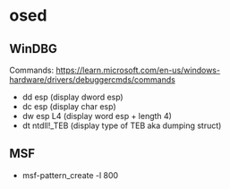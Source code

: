 # osed

## WinDBG

Commands: https://learn.microsoft.com/en-us/windows-hardware/drivers/debuggercmds/commands

* dd esp (display dword esp)
* dc esp (display char esp)
* dw esp L4 (display word esp + length 4)
* dt ntdll!_TEB (display type of TEB aka dumping struct)

## MSF
* msf-pattern_create -l 800
